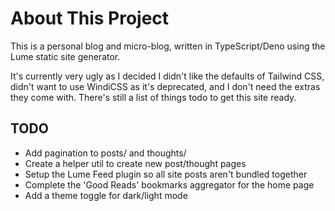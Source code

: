 # About This Project

This is a personal blog and micro-blog, written in TypeScript/Deno using the Lume static site generator.

It's currently very ugly as I decided I didn't like the defaults of Tailwind CSS, didn't want to use WindiCSS
as it's deprecated, and I don't need the extras they come with. There's still a list of things todo to get this site
ready.

## TODO
* Add pagination to posts/ and thoughts/
* Create a helper util to create new post/thought pages
* Setup the Lume Feed plugin so all site posts aren't bundled together
* Complete the 'Good Reads' bookmarks aggregator for the home page
* Add a theme toggle for dark/light mode

